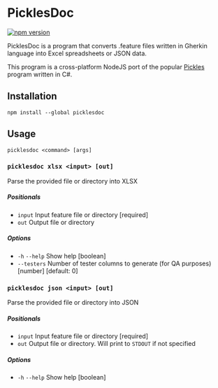 # PicklesDoc
[![npm version](https://badge.fury.io/js/picklesdoc.svg)](https://badge.fury.io/js/picklesdoc)

PicklesDoc is a program that converts .feature files written in Gherkin
language into Excel spreadsheets or JSON data.

This program is a cross-platform NodeJS port of the popular
[Pickles](https://www.picklesdoc.com/) program written in C#.

## Installation
```
npm install --global picklesdoc
```

## Usage
```
picklesdoc <command> [args]
```

### `picklesdoc xlsx <input> [out]`
Parse the provided file or directory into XLSX
##### Positionals
- `input` Input feature file or directory [required]
- `out` Output file or directory
##### Options
* `-h` `--help` Show help [boolean]
* `--testers` Number of tester columns to generate (for QA purposes) [number] [default: 0]

### `picklesdoc json <input> [out]`
Parse the provided file or directory into JSON
##### Positionals
- `input` Input feature file or directory [required]
- `out` Output file or directory. Will print to `STDOUT` if not specified
##### Options
* `-h` `--help` Show help [boolean]
